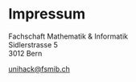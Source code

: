 
# Impressum

Fachschaft Mathematik & Informatik
<br>
Sidlerstrasse 5
<br>
3012 Bern



[unihack@fsmib.ch](mailto:unihack@.fsmib.ch)

